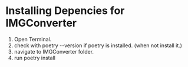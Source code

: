 # Installing Depencies for IMGConverter
1. Open Terminal.
2. check with poetry --version if poetry is installed. (when not install it.)
3. navigate to IMGConverter folder.
4. run poetry install
